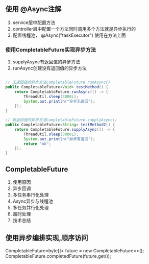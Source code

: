 ## 使用 @Async注解
1. service层中配置方法
2. controller层中配置一个方法同时调用多个方法就是异步执行的
3. 配置线程池， @Async("taskExecutor") 使用在方法上面


### 使用CompletableFuture实现异步方法
1. supplyAsync有返回值的异步方法
2. runAsync创建没有返回值的异步方法

```java

// 无返回值的异步方法CompletableFuture.runAsync()
public CompletableFuture<Void> testMethod() {
	return CompletableFuture.runAsync(() -> {
		ThreadUtil.sleep(3000L);
		System.out.println("异步无返回");
	});
}

// 有返回值的异步方法CompletableFuture.supplyAsync()
public CompletableFuture<String> testMethod2() {
	return CompletableFuture.supplyAsync(() -> {
		ThreadUtil.sleep(3000L);
		System.out.println("异步有返回");
		return "ok";
	});
}

```

## CompletableFuture
1. 使用原因
2. 异步回调
3. 多任务串行化处理
4. Async异步与线程池
5. 多任务并行化处理
6. 超时处理
7. 技术总结

## 使用异步编排实现,顺序访问
 CompletableFuture<byte[]> future = new CompletableFuture<>();
 CompletableFuture.completedFuture(future.get());


